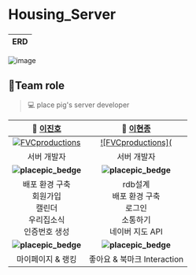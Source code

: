 # Housing_Server
###

| ERD |
| ----------------------------------------------------------------------------------------- |
![image](https://user-images.githubusercontent.com/57162257/103644770-3ce30180-4f9a-11eb-9376-5b9a0453c7c4.png)



## 🤝Team role
  
> 💻 place pig's server developer 

| **🙋 [이진호](https://github.com/dk-master)** | **🙋‍ [이현종](https://github.com/dudgns3tp)** |
| :---: |:---:|
| [![FVCproductions]()]()    | [![FVCproductions](]() |
| 서버 개발자 | 서버 개발자|
|  **![placepic_bedge](https://img.shields.io/badge/placepic-sprint1-F65C6C)** | **![placepic_bedge](https://img.shields.io/badge/placepic-sprint1-F65C6C)** | **![placepic_bedge](https://img.shields.io/badge/placepic-sprint1-F65C6C)** |
| 배포 환경 구축 <br /> 회원가입 <br /> 캘린더 <br /> 우리집소식  <br /> 인증번호 생성 <br />|rdb설계 <br /> 배포 환경 구축 <br /> 로그인 <br /> 소통하기 <br /> 네이버 지도 API |
| **![placepic_bedge](https://img.shields.io/badge/placepic-sprint2-363636)**| **![placepic_bedge](https://img.shields.io/badge/placepic-sprint2-363636)**|
|마이페이지 & 랭킹|좋아요 & 북마크 Interaction|
